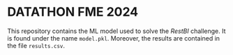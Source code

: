 # DATATHON FME 2024

This repository contains the ML model used to solve the _RestBI_ challenge. It is found under the name ``model.pkl``. Moreover, the results are contained in the file ``results.csv``.
